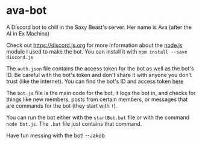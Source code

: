 # ava-bot
A Discord bot to chill in the Saxy Beast's server. Her name is Ava (after the AI in Ex Machina)

Check out <https://discord.js.org> for more information about the [node.js](https://nodejs.org/en/) module I used to make the bot. You can install it with `npm install --save discord.js`

The `auth.json` file contains the access token for the bot as well as the bot's ID. Be careful with the bot's token and don't share it with anyone you don't trust (like the internet). You can find the bot's ID and access token [here](https://discordapp.com/developers/applications/me) 

The `bot.js` file is the main code for the bot, it logs the bot in, and checks for things like new members, posts from certain members, or messages that are commands for the bot (they start with `!`). 

You can run the bot either with the `startBot.bat` file or with the command `node bot.js`. The `.bat` file just contains that command. 

Have fun messing with the bot!
--Jakob
